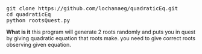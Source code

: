 <pre>
git clone https://github.com/lochanaeg/quadraticEq.git
cd quadraticEq
python rootsQuest.py
</pre>

<strong>What is it</strong>
this program will generate 2 roots randomly and puts you in quest by
giving quadratic equation that roots make. you need to give correct roots 
observing given equation. 
